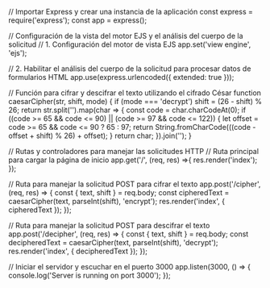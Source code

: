 // Importar Express y crear una instancia de la aplicación
const express = require('express');
const app = express();

// Configuración de la vista del motor EJS y el análisis del cuerpo de la solicitud
// 1. Configuración del motor de vista EJS
app.set('view engine', 'ejs');

// 2. Habilitar el análisis del cuerpo de la solicitud para procesar datos de formularios HTML
app.use(express.urlencoded({ extended: true }));

// Función para cifrar y descifrar el texto utilizando el cifrado César
function caesarCipher(str, shift, mode) {
    if (mode === 'decrypt') shift = (26 - shift) % 26;
    return str.split('').map(char => {
        const code = char.charCodeAt(0);
        if ((code >= 65 && code <= 90) || (code >= 97 && code <= 122)) {
            let offset = code >= 65 && code <= 90 ? 65 : 97;
            return String.fromCharCode(((code - offset + shift) % 26) + offset);
        }
        return char;
    }).join('');
}

// Rutas y controladores para manejar las solicitudes HTTP
// Ruta principal para cargar la página de inicio
app.get('/', (req, res) =>{
    res.render('index');
});

// Ruta para manejar la solicitud POST para cifrar el texto
app.post('/cipher', (req, res) => {
    const { text, shift } = req.body;
    const cipheredText = caesarCipher(text, parseInt(shift), 'encrypt');
    res.render('index', { cipheredText });
});

// Ruta para manejar la solicitud POST para descifrar el texto
app.post('/decipher', (req, res) => {
    const { text, shift } = req.body;
    const decipheredText = caesarCipher(text, parseInt(shift), 'decrypt');
    res.render('index', { decipheredText });
});

// Iniciar el servidor y escuchar en el puerto 3000
app.listen(3000, () => {
    console.log('Server is running on port 3000');
});
